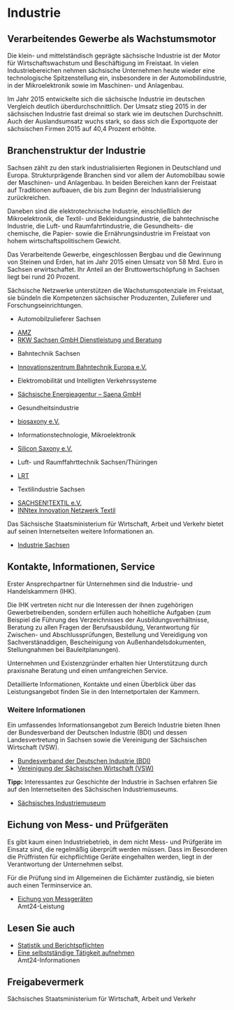 # Industrie

Verarbeitendes Gewerbe als Wachstumsmotor
-----------------------------------------

Die klein- und mittelständisch geprägte sächsische Industrie ist der Motor für Wirtschaftswachstum und Beschäftigung im Freistaat. In vielen Industriebereichen nehmen sächsische Unternehmen heute wieder eine technologische Spitzenstellung ein, insbesondere in der Automobilindustrie, in der Mikroelektronik sowie im Maschinen- und Anlagenbau.

Im Jahr 2015 entwickelte sich die sächsische Industrie im deutschen Vergleich deutlich überdurchschnittlich. Der Umsatz stieg 2015 in der sächsischen Industrie fast dreimal so stark wie im deutschen Durchschnitt. Auch der Auslandsumsatz wuchs stark, so dass sich die Exportquote der sächsischen Firmen 2015 auf 40,4 Prozent erhöhte.

Branchenstruktur der Industrie
------------------------------

Sachsen zählt zu den stark industrialisierten Regionen in Deutschland und Europa. Strukturprägende Branchen sind vor allem der Automobilbau sowie der Maschinen- und Anlagenbau. In beiden Bereichen kann der Freistaat auf Traditionen aufbauen, die bis zum Beginn der Industrialisierung zurückreichen.

Daneben sind die elektrotechnische Industrie, einschließlich der Mikroelektronik, die Textil- und Bekleidungsindustrie, die bahntechnische Industrie, die Luft- und Raumfahrtindustrie, die Gesundheits- die chemische, die Papier- sowie die Ernährungsindustrie im Freistaat von hohem wirtschaftspolitischem Gewicht.

Das Verarbeitende Gewerbe, eingeschlossen Bergbau und die Gewinnung von Steinen und Erden, hat im Jahr 2015 einen Umsatz von 58 Mrd. Euro in Sachsen erwirtschaftet. Ihr Anteil an der Bruttowertschöpfung in Sachsen liegt bei rund 20 Prozent.

Sächsische Netzwerke unterstützen die Wachstumspotenziale im Freistaat, sie bündeln die Kompetenzen sächsischer Produzenten, Zulieferer und Forschungseinrichtungen.

* Automobilzulieferer Sachsen

+ [AMZ](http://www.amz-sachsen.de/ "amz-sachsen.de")
+ [RKW Sachsen GmbH Dienstleistung und Beratung](http://www.rkw-sachsen.de)

* Bahntechnik Sachsen

+ [Innovationszentrum Bahntechnik Europa e.V.](http://www.izbe-cont.de/ "Website des Innovationszentrum Bahntechnik Europa")

* Elektromobilität und Intelligten Verkehrssysteme

+ [Sächsische Energieagentur – Saena GmbH](http://www.saena.de/ "Website der Sächsischen Energieagentur")

* Gesundheitsindustrie

+ [biosaxony e.V.](http://www.biosaxony.com "Biosaxony")

* Informationstechnologie, Mikroelektronik

+ [Silicon Saxony e.V.](http://www.silicon-saxony.net/)

* Luft- und Raumffahrttechnik Sachsen/Thüringen

+ [LRT](http://www.lrt-sachsen-thueringen.de/ "Kompetenzzentrum Luft- und Raumfahrttechnik Sachsen/Thüringen e.V.")

* Textilindustrie Sachsen

+ [SACHSEN!TEXTIL e.V.](http://www.innovation-textil.de/ "Website von SACHSEN!TEXTIL e.V.")
+ [INNtex Innovation Netzwerk Textil](http://www.inntex.de/ "Website von Innovation Netzwerk Texil GmbH")

Das Sächsische Staatsministerium für Wirtschaft, Arbeit und Verkehr bietet auf seinen Internetseiten weitere Informationen an.

* [Industrie Sachsen](http://www.industrie.sachsen.de/ "SMWA: Rubrik \"Industrie\" (industrie.sachsen.de)")

Kontakte, Informationen, Service
--------------------------------

Erster Ansprechpartner für Unternehmen sind die Industrie- und Handelskammern (IHK).

Die IHK vertreten nicht nur die Interessen der ihnen zugehörigen Gewerbetreibenden, sondern erfüllen auch hoheitliche Aufgaben (zum Beispiel die Führung des Verzeichnisses der Ausbildungsverhältnisse, Beratung zu allen Fragen der Berufsausbildung, Verantwortung für Zwischen- und Abschlussprüfungen, Bestellung und Vereidigung von Sachverstänaddigen, Bescheinigung von Außenhandelsdokumenten, Stellungnahmen bei Bauleitplanungen).

Unternehmen und Existenzgründer erhalten hier Unterstützung durch praxisnahe Beratung und einen umfangreichen Service.

Detaillierte Informationen, Kontakte und einen Überblick über das Leistungsangebot finden Sie in den Internetportalen der Kammern.

### Weitere Informationen

Ein umfassendes Informationsangebot zum Bereich Industrie bieten Ihnen der Bundesverband der Deutschen Industrie (BDI) und dessen Landesvertretung in Sachsen sowie die Vereinigung der Sächsischen Wirtschaft (VSW).

* [Bundesverband der Deutschen Industrie (BDI)](http://www.bdi.eu/ "Bundesverband der Deutschen Industrie e. V. (BDI) ")
* [Vereinigung der Sächsischen Wirtschaft (VSW)](http://www.vsw-direkt.de/)

**Tipp:** Interessantes zur Geschichte der Industrie in Sachsen erfahren Sie auf den Internetseiten des Sächsischen Industriemuseums.

* [Sächsisches Industriemuseum](http://www.saechsisches-industriemuseum.de/ "Industriemuseum Sachsen")

Eichung von Mess- und Prüfgeräten
---------------------------------

Es gibt kaum einen Industriebetrieb, in dem nicht Mess- und Prüfgeräte im Einsatz sind, die regelmäßig überprüft werden müssen. Dass im Besonderen die Prüffristen für eichpflichtige Geräte eingehalten werden, liegt in der Verantwortung der Unternehmen selbst.

Für die Prüfung sind im Allgemeinen die Eichämter zuständig, sie bieten auch einen Terminservice an.

* [Eichung von Messgeräten](https://amt24dev.sachsen.de/zufi/leistungen/6000393)  
   Amt24-Leistung

## Lesen Sie auch

* [Statistik und Berichtspflichten](https://amt24dev.sachsen.de/zufi/lebenslagen/5000656 "Statistik und Berichtspflichten")
* [Eine selbstständige Tätigkeit aufnehmen](https://amt24dev.sachsen.de/zufi/lebenslagen/5000154)  
  Amt24-Informationen

## Freigabevermerk

Sächsisches Staatsministerium für Wirtschaft, Arbeit und Verkehr
